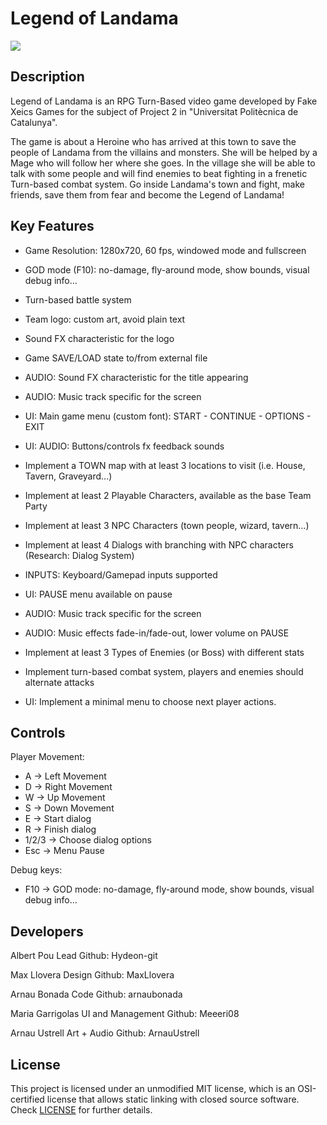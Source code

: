 # Legend of Landama

![](https://github.com/Hydeon-git/Project2_RPG/blob/wiki/docs/Landama.jpg)

## Description

Legend of Landama is an RPG Turn-Based video game developed by Fake Xeics Games for the subject
of Project 2 in "Universitat Politècnica de Catalunya".

The game is about a Heroine who has arrived at this town to save the people of Landama from the villains and monsters.
She will be helped by a Mage who will follow her where she goes. In the village she will be able to talk with some people
and will find enemies to beat fighting in a frenetic Turn-based combat system.
Go inside Landama's town and fight, make friends, save them from fear and become the Legend of Landama!



## Key Features
- Game Resolution: 1280x720, 60 fps, windowed mode and fullscreen

- GOD mode (F10): no-damage, fly-around mode, show bounds, visual debug info…

- Turn-based battle system

- Team logo: custom art, avoid plain text

- Sound FX characteristic for the logo

- Game SAVE/LOAD state to/from external file

- AUDIO: Sound FX characteristic for the title appearing

- AUDIO: Music track specific for the screen

- UI: Main game menu (custom font): START - CONTINUE - OPTIONS - EXIT

- UI: AUDIO: Buttons/controls fx feedback sounds

- Implement a TOWN map with at least 3 locations to visit (i.e. House, Tavern, Graveyard...)

- Implement at least 2 Playable Characters, available as the base Team Party

- Implement at least 3 NPC Characters (town people, wizard, tavern…)

- Implement at least 4 Dialogs with branching with NPC characters (Research: Dialog System)

- INPUTS: Keyboard/Gamepad inputs supported

- UI: PAUSE menu available on pause

- AUDIO: Music track specific for the screen

- AUDIO: Music effects fade-in/fade-out, lower volume on PAUSE

- Implement at least 3 Types of Enemies (or Boss) with different stats

- Implement turn-based combat system, players and enemies should alternate attacks

- UI: Implement a minimal menu to choose next player actions.


## Controls

 Player Movement:
- A -> Left Movement
- D -> Right Movement
- W -> Up Movement
- S -> Down Movement
- E -> Start dialog
- R -> Finish dialog
- 1/2/3 -> Choose dialog options
- Esc -> Menu Pause

 Debug keys:
- F10 -> GOD mode: no-damage, fly-around mode, show bounds, visual debug info…


## Developers

Albert Pou
Lead
Github: Hydeon-git

Max Llovera
Design
Github: MaxLlovera

Arnau Bonada
Code
Github: arnaubonada

Maria Garrigolas
UI and Management
Github: Meeeri08

Arnau Ustrell
Art + Audio
Github: ArnauUstrell


## License

This project is licensed under an unmodified MIT license, which is an OSI-certified license that allows static linking with closed source software. Check [LICENSE](LICENSE) for further details.

	
